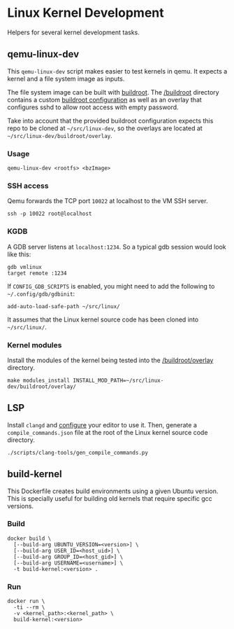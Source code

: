 # Linux Kernel Development

Helpers for several kernel development tasks.

## qemu-linux-dev

This `qemu-linux-dev` script makes easier to test kernels in qemu.
It expects a kernel and a file system image as inputs.

The file system image can be built with [buildroot].
The [/buildroot] directory contains a custom [buildroot configuration]
as well as an overlay that configures sshd to allow root access with
empty password.

Take into account that the provided buildroot configuration expects
this repo to be cloned at `~/src/linux-dev`, so the overlays are
located at `~/src/linux-dev/buildroot/overlay`.

### Usage

```
qemu-linux-dev <rootfs> <bzImage>
```

### SSH access

Qemu forwards the TCP port `10022` at localhost to the VM SSH server.

```
ssh -p 10022 root@localhost
```

### KGDB

A GDB server listens at `localhost:1234`.
So a typical gdb session would look like this:

```
gdb vmlinux
target remote :1234
```

If `CONFIG_GDB_SCRIPTS` is enabled, you might need to add the
following to `~/.config/gdb/gdbinit`:

```
add-auto-load-safe-path ~/src/linux/
```

It assumes that the Linux kernel source code has been cloned into
`~/src/linux/`.

### Kernel modules

Install the modules of the kernel being tested into the
[/buildroot/overlay] directory.

```
make modules_install INSTALL_MOD_PATH=~/src/linux-dev/buildroot/overlay/
```

## LSP

Install `clangd` and [configure][emacs configuration] your editor to
use it.
Then, generate a `compile_commands.json` file at the root of the Linux
kernel source code directory.

```
./scripts/clang-tools/gen_compile_commands.py
```

## build-kernel

This Dockerfile creates build environments using a given Ubuntu
version.
This is specially useful for building old kernels that require
specific gcc versions.

### Build

```
docker build \
  [--build-arg UBUNTU_VERSION=<version>] \
  [--build-arg USER_ID=<host_uid>] \
  [--build-arg GROUP_ID=<host_gid>] \
  [--build-arg USERNAME=<username>] \
  -t build-kernel:<version> .
```

### Run

```
docker run \
  -ti --rm \
  -v <kernel_path>:<kernel_path> \
  build-kernel:<version>
```


[buildroot]: https://buildroot.org/
[buildroot configuration]: /buildroot/config.x86_64
[/buildroot]: /buildroot
[/buildroot/overlay]: /buildroot/overlay
[emacs configuration]: https://github.com/jroimartin/dotfiles/blob/76260967707f0a7cad2c2d69c86cc1dc9d6b1502/.emacs.d/init.el#L267
